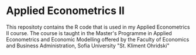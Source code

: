 # Applied Econometrics II
This repositoty contains the R code that is used in my Applied Econometrics II course. The course is taught in the Master's Programme in Applied Econometrics and Economic Modelling offered by the Faculty of Economics and Business Administration, Sofia University "St. Kliment Ohridski"
